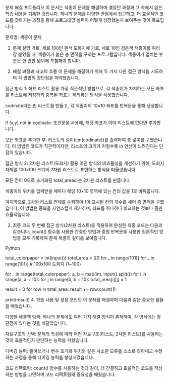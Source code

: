문제 해결 포트폴리오
이 문서는 색종이 문제를 해결하며 겪었던 과정과 그 속에서 얻은 학습 내용을 기록한 것입니다. 하나의 문제를 다양한 관점에서 접근하고, 더 효율적인 코드를 찾아가는 과정을 통해 프로그래밍 실력이 어떻게 성장했는지 보여주는 것이 목표입니다.

문제명: 색종이 문제
1. 문제 설명
가로, 세로 100인 흰색 도화지에 가로, 세로 10인 검은색 색종이를 여러 장 붙였을 때, 색종이가 붙은 총 면적을 구하는 프로그램입니다. 색종이가 겹치는 부분은 한 번만 넓이에 포함해야 합니다.

2. 해결 과정과 사고의 흐름
이 문제를 해결하기 위해 두 가지 다른 접근 방식을 시도하며 각 방법의 장단점을 파악했습니다.

접근 방식 1: 좌표 리스트 활용
가장 직관적인 방법으로, 각 색종이가 차지하는 모든 좌표를 리스트에 저장하되 중복된 좌표는 제외하는 방식을 사용했습니다.

codinate라는 빈 리스트를 만들고, 각 색종이의 10×10 좌표를 반복문을 통해 생성합니다.

if (x,y) not in codinate: 조건문을 사용해, 해당 좌표가 이미 리스트에 없다면 추가합니다.

모든 좌표를 추가한 후, 리스트의 길이(len(codinate))를 출력하여 총 넓이를 구했습니다. 이 방법은 코드가 직관적이지만, 리스트의 크기가 커질수록 in 연산이 느려진다는 단점이 있습니다.

접근 방식 2: 2차원 리스트(도화지) 활용
이전 방식의 비효율성을 개선하기 위해, 도화지 자체를 100x100 크기의 2차원 리스트로 표현하는 방식을 떠올렸습니다.

모든 칸이 0으로 초기화된 total_area라는 2차원 리스트를 만듭니다.

색종이의 위치를 입력받을 때마다 해당 10×10 영역에 있는 칸의 값을 1로 바꿔줍니다.

마지막으로, 2차원 리스트 전체를 순회하며 1이 표시된 칸의 개수를 세어 총 면적을 구했습니다. 이 방법은 중복을 자연스럽게 제거하며, 좌표를 하나하나 비교하는 것보다 훨씬 효율적입니다.

3. 최종 코드
두 번째 접근 방식(2차원 리스트)을 적용하여 완성한 최종 코드는 다음과 같습니다. count() 함수를 사용한 간결한 방법과 중첩 반복문을 사용한 원론적인 방법을 모두 기록하여 문제 해결의 깊이를 보여줍니다.

Python

total_colorpaper = int(input())
total_area = [[0 for _ in range(101)] for _ in range(101)] # 100x100 도화지 (1~100)

for _ in range(total_colorpaper):
    a, b = map(int, input().split())
    for i in range(a, a + 10):
        for j in range(b, b + 10):
            total_area[i][j] = 1

result = 0
for row in total_area:
    result += row.count(1)

print(result)
4. 학습 내용 및 성장 포인트
이 문제를 해결하며 다음과 같은 중요한 점들을 배웠습니다.

다양한 해결책 탐색: 하나의 문제에도 여러 가지 해결 방식이 존재하며, 각 방식에는 장단점이 있다는 것을 깨달았습니다.

자료구조의 선택: 문제의 특성에 따라 어떤 자료구조(리스트, 2차원 리스트)를 사용하는 것이 효율적인지 판단하는 능력을 키웠습니다.

디버깅 능력: 들여쓰기나 변수 초기화 위치와 같은 사소한 오류를 스스로 찾아내고 수정하는 과정을 통해 디버깅 능력을 향상시켰습니다.

코드 리팩토링: count() 함수를 사용하는 것과 같이, 더 간결하고 효율적인 코드를 작성하는 방법을 고민하며 코드 리팩토링의 중요성을 배웠습니다.
